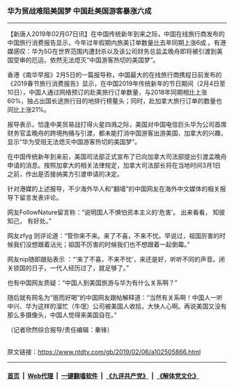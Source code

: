 ### 华为贸战难阻美国梦 中国赴美国游客暴涨六成
------------------------

<div class="post_content">
 <p>
  【新唐人2019年02月07日讯】在中国传统新年到来之际，中国在线旅行商发布的中国旅行消费报告显示，今年过年假期内旅美订单数量比去年同期上涨6成 。有港媒感叹：华为5G在世界范围内遭封杀以及该公司财务总监孟晚舟即将被引渡到美国受审的厄运，依然无法熄灭“中国游客热切的美国梦”。
 </p>
 <p>
  香港《南华早报》2月5日的一篇报导称，中国最大的在线旅行商携程日前发布的《2019春节旅行消费报告》显示，在中国2019年传统新年的节日期间（2月4日至10日），中国人通过网络预订的赴美旅行订单数量，与2018年同期相比上涨60%，独占出国长途旅行目的地排行榜鳌头；同时，赴加拿大旅行订单的数量也同比上涨21%。
 </p>
 <p>
  报导表示，恰逢中美贸易战打得火星四溅之际，美国对中国电信巨头华为公司首席财务官孟晚舟的跨境拘捕与引渡，都未能打消中国游客出游美国、加拿大的兴趣，显示“华为受阻无法熄灭中国游客热切的美国梦”。
 </p>
 <p>
  在中国传统新年到来前，美国司法部正式宣布了已向加拿大司法部提出引渡孟晚舟申请的消息。按照加拿大的相关法律规定，加拿大司法部长将在当地时间3月1日之前，作出是否接纳美方引渡申请的决定。
 </p>
 <p>
  针对港媒的上述报导，不少海外华人和“翻墙”的中国网友在海外中文媒体的相关报导下留言发表评论。
 </p>
 <p>
  网友FollowNature留言称：“说明国人不惧怕资本主义的‘危害’。 出来看看， 知彼知己， 有好处。”
 </p>
 <p>
  网友zfyg 则评论道：“管你来不来。来了不喜，不来不忧。早说过，祖国厉害的时候我们没想跟着沾光；祖国不厉害的时候我们也不想跟着一起倒霉。”
 </p>
 <p>
  网友nip随即跟贴表示 ：“‘来了不喜，不来不忧’，来还是好，听听不同的声音。闭关锁国的日子，一代人经历过了，就足够了。”
 </p>
 <p>
  也有中国网友质疑：“中国人到美国旅游与华为有什么关系啊？”
 </p>
 <p>
  随后就有网名为“抿而好喝”的中国网友跟帖解释道：“当然有关系啊！中国人一听中兴、华为这样的溜忙（牛氓）公司被美国人收拾，大快人心啊。再说美国又没有那么多摄像头，中国人觉得来美国自在。”
 </p>
 <p>
  （记者欣然综合报导/责任编辑：秦锋）
 </p>
 <div class="single_ad">
 </div>
</div>

<br/>原文链接：https://www.ntdtv.com/gb/2019/02/06/a102505866.html


------------------------
#### [首页](https://github.com/gfw-breaker/banned-news/blob/master/README.md) &nbsp;|&nbsp; [Web代理](https://github.com/labour-camp/helloworld) &nbsp;|&nbsp; [一键翻墙软件](https://github.com/gfw-breaker/nogfw/blob/master/README.md) &nbsp;|&nbsp; [《九评共产党》](https://github.com/gfw-breaker/9ping.md/blob/master/README.md#九评之一评共产党是什么) &nbsp;|&nbsp; [《解体党文化》](https://github.com/gfw-breaker/jtdwh.md/blob/master/README.md#绪论)

